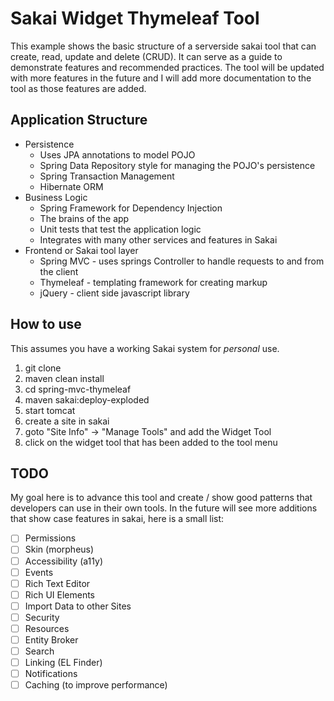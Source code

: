 # Sakai Widget Thymeleaf Tool
This example shows the basic structure of a serverside sakai tool that can create, read, update and delete (CRUD).
It can serve as a guide to demonstrate features and recommended practices. The tool will be updated with more
features in the future and I will add more documentation to the tool as those features are added.
## Application Structure
* Persistence
  * Uses JPA annotations to model POJO
  * Spring Data Repository style for managing the POJO's persistence
  * Spring Transaction Management
  * Hibernate ORM
* Business Logic
  * Spring Framework for Dependency Injection
  * The brains of the app
  * Unit tests that test the application logic
  * Integrates with many other services and features in Sakai
* Frontend or Sakai tool layer
  * Spring MVC - uses springs Controller to handle requests to and from the client
  * Thymeleaf - templating framework for creating markup
  * jQuery - client side javascript library
## How to use
This assumes you have a working Sakai system for *personal* use.
1. git clone
1. maven clean install
1. cd spring-mvc-thymeleaf
1. maven sakai:deploy-exploded
1. start tomcat
1. create a site in sakai
1. goto "Site Info" -> "Manage Tools" and add the Widget Tool
1. click on the widget tool that has been added to the tool menu

## TODO
My goal here is to advance this tool and create / show good patterns that developers can use in their own tools.
In the future will see more additions that show case features in sakai, here is a small list:
- [ ] Permissions
- [ ] Skin (morpheus)
- [ ] Accessibility (a11y)
- [ ] Events
- [ ] Rich Text Editor
- [ ] Rich UI Elements
- [ ] Import Data to other Sites
- [ ] Security
- [ ] Resources
- [ ] Entity Broker
- [ ] Search
- [ ] Linking (EL Finder)
- [ ] Notifications
- [ ] Caching (to improve performance)
